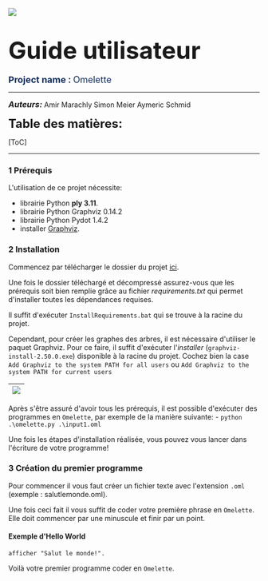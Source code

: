 ![](https://i.imgur.com/pW7K0Xp.png)

# <font size="8pt"><b>Guide utilisateur</b></font>

<font size="4pt" color="112d5c"><strong>Project name : </strong>Omelette</font> 

---
<font size="3pt">_**Auteurs:**_</font>
Amir Marachly
Simon Meier
Aymeric Schmid

<font size="5pt"><b>Table des matières:</b></font>

[ToC]

---

### 1 Prérequis

L'utilisation de ce projet nécessite:
- librairie Python **ply 3.11**.
- librairie Python Graphviz 0.14.2
- librairie Python Pydot 1.4.2
- installer [Graphviz](https://graphviz.org).

### 2 Installation
Commencez par télécharger le dossier du projet [ici](https://github.com/AmirMarachly/omelette/archive/refs/heads/main.zip).

Une fois le dossier téléchargé et décompressé assurez-vous que les prérequis soit bien remplie grâce au fichier *requirements.txt* qui permet d'installer toutes les dépendances requises. 

Il suffit d'exécuter `InstallRequirements.bat` qui se trouve à la racine du projet.

Cependant, pour créer les graphes des arbres, il est nécessaire d'utiliser le paquet Graphviz. Pour ce faire, il suffit d'exécuter l'*installer* (`graphviz-install-2.50.0.exe`) disponible à la racine du projet. Cochez bien la case `Add Graphviz to the system PATH for all users` ou `Add Graphviz to the system PATH for current users`


| ![](https://i.imgur.com/77pXZQ3.png) |
| :----------------------------------: |


Après s'être assuré d'avoir tous les prérequis, il est possible d'exécuter des programmes en `Omelette`, par exemple de la manière suivante:
    - `python .\omelette.py .\input1.oml`

Une fois les étapes d'installation réalisée, vous pouvez vous lancer dans l'écriture de votre programme!

### 3 Création du premier programme
Pour commencer il vous faut créer un fichier texte avec l'extension `.oml` (exemple : salutlemonde.oml).

Une fois ceci fait il vous suffit de coder votre première phrase en `Omelette`. Elle doit commencer par une minuscule et finir par un point.

#### Exemple d'Hello World

```
afficher "Salut le monde!".
```

Voilà votre premier programme coder en `Omelette`.
